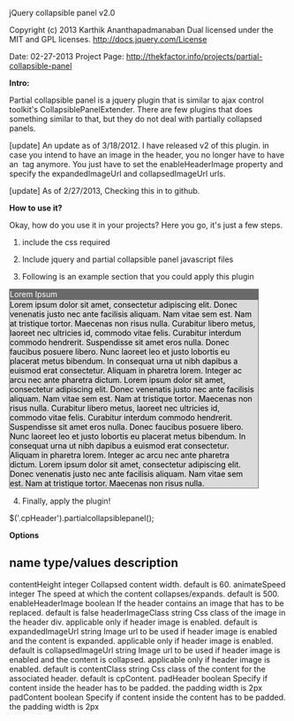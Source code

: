 jQuery collapsible panel v2.0

Copyright (c) 2013 Karthik Ananthapadmanaban
Dual licensed under the MIT and GPL licenses.
http://docs.jquery.com/License

Date: 02-27-2013
Project Page: http://thekfactor.info/projects/partial-collapsible-panel

<b>Intro:</b>

Partial collapsible panel is a jquery plugin that is similar to ajax control toolkit's CollapsiblePanelExtender. There are few plugins that does something similar to that, but they do not deal with partially collapsed panels.

[update] An update as of 3/18/2012. I have released v2 of this plugin. in case you intend to have an image in the header, you no longer have to have an <img /> tag anymore. You just have to set the enableHeaderImage property and specify the expandedImageUrl and collapsedImageUrl urls.

[update] As of 2/27/2013, Checking this in to github.

<b>How to use it?</b>

Okay, how do you use it in your projects? Here you go, it's just a few steps.

1. include the css required

<style type="text/css">
.cpHeader
{
    background-color: #6A6A6A;
    border: solid 1px  #6A6A6A;
    width: 450px;
    color: White;
}
 
.cpContent
{
    background-color: #dadada; 
    border:1px solid #6A6A6A;
    width: 450px;
    color: Black;
}
</style>

2. Include jquery and partial collapsible panel javascript files

<script type="text/javascript" language="javascript" src="jquery.min.js"></script>
<script type="text/javascript" language="javascript" src="partial-collapsible-panel.minified.js"></script>

3. Following is an example section that you could apply this plugin

<div class="cpHeader">
    Lorem Ipsum
</div>
<div class="cpContent">
    Lorem ipsum dolor sit amet, consectetur adipiscing elit. Donec venenatis justo nec ante facilisis aliquam. Nam vitae sem est. Nam at tristique tortor. Maecenas non risus nulla. 
    Curabitur libero metus, laoreet nec ultricies id, commodo vitae felis. Curabitur interdum commodo hendrerit. Suspendisse sit amet eros nulla. Donec faucibus posuere libero. Nunc 
    laoreet leo et justo lobortis eu placerat metus bibendum. In consequat urna ut nibh dapibus a euismod erat consectetur. Aliquam in pharetra lorem. Integer ac arcu nec ante pharetra 
    dictum. Lorem ipsum dolor sit amet, consectetur adipiscing elit. Donec venenatis justo nec ante facilisis aliquam. Nam vitae sem est. Nam at tristique tortor. Maecenas non risus nulla. 
    Curabitur libero metus, laoreet nec ultricies id, commodo vitae felis. Curabitur interdum commodo hendrerit. Suspendisse sit amet eros nulla. Donec faucibus posuere libero. Nunc 
    laoreet leo et justo lobortis eu placerat metus bibendum. In consequat urna ut nibh dapibus a euismod erat consectetur. Aliquam in pharetra lorem. Integer ac arcu nec ante pharetra 
    dictum. Lorem ipsum dolor sit amet, consectetur adipiscing elit. Donec venenatis justo nec ante facilisis aliquam. Nam vitae sem est. Nam at tristique tortor. Maecenas non risus nulla. 
</div>       

4. Finally, apply the plugin!

$('.cpHeader').partialcollapsiblepanel();

<b>Options</b>

name			type/values	description
--------------------------------------------------------
contentHeight		integer		Collapsed content width. default is 60.
animateSpeed		integer		The speed at which the content collapses/expands. default is 500.
enableHeaderImage	boolean		If the header contains an image that has to be replaced. default is false
headerImageClass	string		Css class of the image in the header div. applicable only if header image is enabled. default is <blank>
expandedImageUrl	string		Image url to be used if header image is enabled and the content is expanded. applicable only if header image is enabled.                                         	default is <blank>
collapsedImageUrl	string		Image url to be used if header image is enabled and the content is collapsed. applicable only if header image is enabled.                                         	default is <blank>
contentClass		string		Css class of the content for the associated header. default is cpContent.
padHeader		boolean		Specify if content inside the header has to be padded. the padding width is 2px
padContent		boolean		Specify if content inside the content has to be padded. the padding width is 2px
